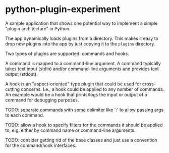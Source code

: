 # python-plugin-experiment

A sample application that shows one potential way to
implement a simple "plugin architecture" in Python.

The app dynamically loads plugins from a directory.
This makes it easy to drop new plugins into the app
by just copying it to the `plugins` directory.

Two types of plugins are supported: commands and hooks.

A command is mapped to a command-line argument.
A command typically takes text input (stdin) and/or
command-line arguments and provides text output
(stdout).

A hook is an "aspect-oriented" type plugin that
could be used for cross-cutting concerns. I.e.,
a hook could be applied to any number of commands.
An example would be a hook that prints/logs the
input or output of a command for debugging purposes.

TODO: separate commands with some delimiter like
':' to allow passing args to each command.

TODO: allow a hook to specify filters for the
commands it should be applied to, e.g. either
by command name or command-line arguments.

TODO: consider getting rid of the base classes
and just use a convention for the command/hook
interfaces.
